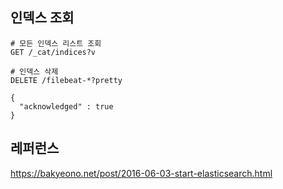 ## 인덱스 조회 ##

```
# 모든 인덱스 리스트 조회
GET /_cat/indices?v

# 인덱스 삭제
DELETE /filebeat-*?pretty

{
  "acknowledged" : true
}

```



## 레퍼런스 ## 

https://bakyeono.net/post/2016-06-03-start-elasticsearch.html
